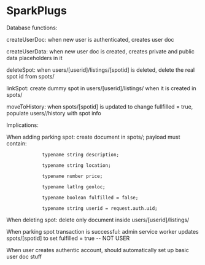 # SparkPlugs
Database functions:

createUserDoc: when new user is authenticated, creates user doc

createUserData: when new user doc is created, creates private and public data placeholders in it

deleteSpot: when users/[userid]/listings/[spotid] is deleted, delete the real spot id from spots/
  
linkSpot: create dummy spot in users/[userid]/listings/ when it is created in spots/
  
moveToHistory: when spots/[spotid] is updated to change fullfilled = true, populate users/<userid>/history with spot info


Implications:

When adding parking spot: create document in spots/; payload must contain:
                 
                 typename string description;
                 
                 typename string location;
                 
                 typename number price;
                 
                 typename latlng geoloc;
                 
                 typename boolean fulfilled = false;
                 
                 typename string userid = request.auth.uid;
                 
When deleting spot: delete only document inside users/[userid]/listings/
  
When parking spot transaction is successful: admin service worker updates spots/[spotid] to set fulfilled = true -- NOT USER
  
When user creates authentic account, should automatically set up basic user doc stuff

